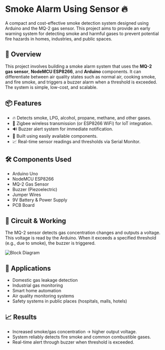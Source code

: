 # Smoke Alarm Using Sensor 🔥

A compact and cost-effective smoke detection system designed using Arduino and the MQ-2 gas sensor. This project aims to provide an early warning system for detecting smoke and harmful gases to prevent potential fire hazards in homes, industries, and public spaces.

## 🚀 Overview

This project involves building a smoke alarm system that uses the **MQ-2 gas sensor**, **NodeMCU ESP8266**, and **Arduino** components. It can differentiate between air quality states such as normal air, cooking smoke, and fire smoke, and triggers a buzzer alarm when a threshold is exceeded. The system is simple, low-cost, and scalable.

## 📦 Features

- 🔥 Detects smoke, LPG, alcohol, propane, methane, and other gases.
- 📡 Zigbee wireless transmission (or ESP8266 WiFi) for IoT integration.
- 🔊 Buzzer alert system for immediate notification.
- 🔧 Built using easily available components.
- 📈 Real-time sensor readings and thresholds via Serial Monitor.

## 🛠️ Components Used

- Arduino Uno
- NodeMCU ESP8266
- MQ-2 Gas Sensor
- Buzzer (Piezoelectric)
- Jumper Wires
- 9V Battery & Power Supply
- PCB Board

## 🔧 Circuit & Working

The MQ-2 sensor detects gas concentration changes and outputs a voltage. This voltage is read by the Arduino. When it exceeds a specified threshold (e.g., due to smoke), the buzzer is triggered.

![Block Diagram](your-diagram-link.png)

## 🧪 Applications

- Domestic gas leakage detection
- Industrial gas monitoring
- Smart home automation
- Air quality monitoring systems
- Safety systems in public places (hospitals, malls, hotels)

## 📈 Results

- Increased smoke/gas concentration → higher output voltage.
- System reliably detects fire smoke and common combustible gases.
- Real-time alert through buzzer when threshold is exceeded.






